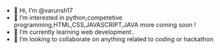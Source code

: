 - 👋 Hi, I’m @varunsh17
- 👀 I’m interested in python,competetive programming,HTML,CSS,JAVASCRIPT,JAVA more coming soon !
- 🌱 I’m currently learning web development..
- 💞️ I’m looking to collaborate on anything related to coding or hackathon

<!---
varunsh17/varunsh17 is a ✨ special ✨ repository because its `README.md` (this file) appears on your GitHub profile.
You can click the Preview link to take a look at your changes.
--->
